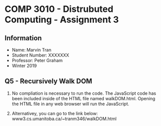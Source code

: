 # COMP 3010 - Distrubuted Computing - Assignment 3

## Information

* Name: Marvin Tran
* Student Number: XXXXXXX
* Professor: Peter Graham
* Winter 2019

## Q5 - Recursively Walk DOM

1.  No compliation is necessary to run the code. The JavaScript code has been included inside of the HTML file named walkDOM.html. Opening the HTML file in any web browser will run the JavaScript. 

2.  Alternativey, you can go to the link below:
www3.cs.umanitoba.ca/~tranm346/walkDOM.html